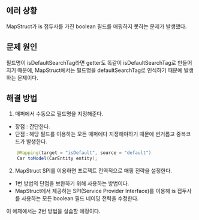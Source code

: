 ## 에러 상황

MapStruct가 is 접두사를 가진 boolean 필드를 매핑하지 못하는 문제가 발생했다.

## 문제 원인

필드명이 isDefaultSearchTag라면 getter도 똑같이 isDefaultSearchTag로 만들어지기 때문에, MapStruct에서는 필드명을 defaultSearchTag로 인식하기 때문에 발생하는 문제이다.

## 해결 방법

1. 매퍼에서 수동으로 필드명을 지정해준다. 
- 장점 : 간단한다.
- 단점 : 해당 필드를 이용하는 모든 매퍼에다 지정해야하기 때문에 번거롭고 중복코드가 발생한다.

```java
    @Mapping(target = "isDefault", source = "default")
    Car toModel(CarEntity entity);
```

2. MapStruct SPI를 이용하면 프로젝트 전역적으로 매핑 전략을 설정한다.

- 1번 방법의 단점을 보완하기 위해 사용하는 방법이다.
- MapStruct에서 제공하는 SPI(Service Provider Interface)를 이용해 is 접두사를 사용하는 모든 boolean 필드 네이밍 전략을 수정한다. 

이 예제에서는 2번 방법을 실습할 예정이다.